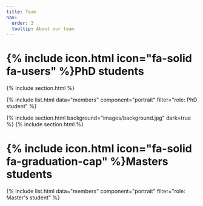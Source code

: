 ```yaml
---
title: Team
nav:
  order: 3
  tooltip: About our team
---
```


# {% include icon.html icon="fa-solid fa-users" %}PhD students

{% include section.html %}

{% include list.html data="members" component="portrait" filter="role: PhD student" %}


{% include section.html background="images/background.jpg" dark=true %}
{% include section.html %}

# {% include icon.html icon="fa-solid fa-graduation-cap" %}Masters students

{% include list.html data="members" component="portrait" filter="role: Master's student" %}

